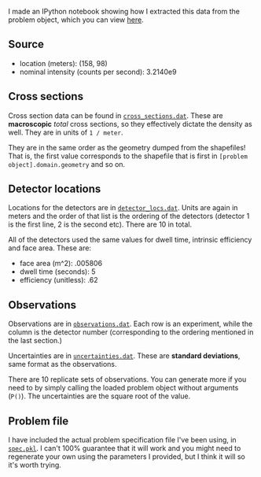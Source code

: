 I made an IPython notebook showing how I extracted this data from the problem object, which you can view
[here](data_extraction.ipynb).

## Source 

* location (meters): (158, 98)
* nominal intensity (counts per second): 3.2140e9

## Cross sections

Cross section data can be found in [`cross_sections.dat`](cross_sections.dat). These are **macroscopic** *total* cross sections,
so they effectively dictate the density as well. They are in units of `1 / meter`.

They are in the same order as the geometry dumped from the shapefiles! That is, the first value corresponds to the shapefile
that is first in `[problem object].domain.geometry` and so on.

## Detector locations

Locations for the detectors are in [`detector_locs.dat`](detector_locs.dat). Units are again in meters and the order
of that list is the ordering of the detectors (detector 1 is the first line, 2 is the second etc). There are 10
in total.

All of the detectors used the same values for dwell time, intrinsic efficiency and face area. These are:

* face area (m^2): .005806
* dwell time (seconds): 5
* efficiency (unitless): .62

## Observations

Observations are in [`observations.dat`](observations.dat). Each row is an experiment, while the column is the
detector number (corresponding to the ordering mentioned in the last section.)

Uncertainties are in [`uncertainties.dat`](uncertainties.dat). These are **standard deviations**, same format
as the observations.

There are 10 replicate sets of observations. You can generate more if you need to by simply calling the loaded
problem object without arguments (`P()`). The uncertainties are the square root of the value.

## Problem file

I have included the actual problem specification file I've been using, in [`spec.pkl`](spec.pkl). I can't 100%
guarantee that it will work and you might need to regenerate your own using the parameters I provided, but I think
it will so it's worth trying.
